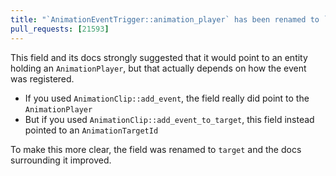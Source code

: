 ```yaml
---
title: "`AnimationEventTrigger::animation_player` has been renamed to `AnimationEventTrigger::target`"
pull_requests: [21593]
---
```


This field and its docs strongly suggested that it would point to an entity holding an `AnimationPlayer`, but that actually depends on how the event was registered.
- If you used `AnimationClip::add_event`, the field really did point to the `AnimationPlayer`
- But if you used `AnimationClip::add_event_to_target`, this field instead pointed to an `AnimationTargetId`

To make this more clear, the field was renamed to `target` and the docs surrounding it improved.
